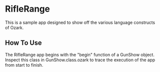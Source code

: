 RifleRange
============

This is a sample app designed to show off the various language constructs of Ozark.

## How To Use

The RifleRange app begins with the "begin" function of a GunShow object. Inspect this class in GunShow.class.ozark to trace the execution of the app from start to finish.
